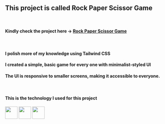 ## This project is called **Rock Paper Scissor Game**
&nbsp;

#### Kindly check the project here &rarr; <a href="https://yasserdalal.github.io/Small_Projects_Part_1/Project-14/RockPaperScissors.html" target="_blank">Rock Paper Scissor Game</a>

&nbsp;
#### I polish more of my knowledge using Tailwind CSS
#### I created a simple, basic game for every one with minimalist-styled UI
#### The UI is responsive to smaller screens, making it accessible to everyone.
&nbsp;  

#### This is the technology I used for this project 
  <p align="left">
    <img src="https://cdn.jsdelivr.net/gh/devicons/devicon/icons/html5/html5-original.svg" width="40" height="40"/>
    <img src="https://cdn.jsdelivr.net/gh/devicons/devicon/icons/tailwindcss/tailwindcss-original.svg" width="40" height="40"/>
    <img src="https://cdn.jsdelivr.net/gh/devicons/devicon/icons/javascript/javascript-original.svg" width="40" height="40"/> 
  </p>